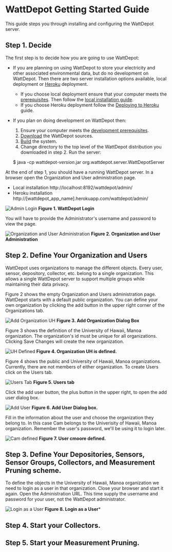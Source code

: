 # WattDepot Getting Started Guide

This guide steps you through installing and configuring the WattDepot server.

## Step 1. Decide

The first step is to decide how you are going to use WattDepot:

* If you are planning on using WattDepot to store your electricity and other associated 
environmental data, but do no development on WattDepot. Then there are two server installation 
options available, local deployment or [Heroku](http://www.heroku.com) deployment.

  * If you choose local deployment ensure that your computer meets the [prerequisites](http://wattdepot.viewdocs.io/wattdepot/installationguide/prerequisites). Then follow the [local installation guide](http://wattdepot.viewdocs.io/wattdepot/installationguide/installation).
  * If you choose Heroku deployment follow the [Deploying to Heroku](http://wattdepot.viewdocs.io/wattdepot/installationguide/deploy-heroku) guide.
  
* If you plan on doing development on WattDepot then:

  1. Ensure your computer meets the [development prerequisites](http://wattdepot.viewdocs.io/wattdepot/developerguide/prerequisites).
  2. [Download](http://wattdepot.viewdocs.io/wattdepot/developerguide/downloading) the WattDepot sources.
  3. [Build](http://wattdepot.viewdocs.io/wattdepot/developerguide/building) the system.
  4. Change directory to the top level of the WattDepot distribution you downloaded in step 2. Run the server:

    $ java -cp wattdepot-*version*.jar org.wattdepot.server.WattDepotServer
    
At the end of step 1, you should have a running WattDepot server. In a browser open the Organization and User administration page.

  * Local installation http://localhost:8192/wattdepot/admin/
  * Heroku installation http://[wattdepot_app_name].herokuapp.com/wattdepot/admin/
  
![Admin Login](http://raw.githubusercontent.com/wattdepot/wattdepot/master/docs/Admin-password.png "Figure 1. WattDepot Login")
**Figure 1. WattDepot Login**

You will have to provide the Administrator's username and password to view the page.

![Organization and User Administration](http://raw.githubusercontent.com/wattdepot/wattdepot/master/docs/organization-start.png "Figure 2. Organization and User Administration")
**Figure 2. Organization and User Administration**

## Step 2. Define Your Organization and Users

WattDepot uses organizations to manage the different objects. Every user, sensor, depository, collector, etc. belong to a single organization.  This allows a single WattDepot server to support multiple groups while maintaining their data privacy.

Figure 2 shows the empty Organization and Users administration page.  WattDepot starts with a default public organization.  You can define your own organization by clicking the add button in the upper right corner of the Organizations tab.

![Add Organization UH](http://raw.githubusercontent.com/wattdepot/wattdepot/master/docs/add-org-dialog.png "Figure 3. Add Organization Dialog Box.")
**Figure 3. Add Organization Dialog Box**

Figure 3 shows the definition of the University of Hawaii, Manoa organization.  The organization's id must be unique for all organizations. Clicking Save Changes will create the new organization.

![UH Defined](http://raw.githubusercontent.com/wattdepot/wattdepot/master/docs/uh-defined.png "Figure 4. Organization UH is defined.")
**Figure 4. Organization UH is defined.**

Figure 4 shows the public and University of Hawaii, Manoa organizations. Currently, there are not members of either organization. To create Users click on the Users tab.

![Users Tab](http://raw.githubusercontent.com/wattdepot/wattdepot/master/docs/user-admin.png "Figure 5. Users Tab.")
**Figure 5. Users tab**

Click the add user button, the plus button in the upper right, to open the add user dialog box.

![Add User](http://raw.githubusercontent.com/wattdepot/wattdepot/master/docs/add-user.png "Figure 6. Add User Dialog box.")
**Figure 6. Add User Dialog box.**

Fill in the information about the user and choose the organization they belong to. In this case Cam belongs to the Univerisity of Hawaii, Manoa organization. Remember the user's password, we'll be using it to login later.

![Cam defined](http://raw.githubusercontent.com/wattdepot/wattdepot/master/docs/add-user.png "Figure 7. User Defined.")
**Figure 7. User cmoore defined.**

## Step 3. Define Your Depositories, Sensors, Sensor Groups, Collectors, and Measurement Pruning scheme.
To define the objects in the University of Hawaii, Manoa organization we need to login as a user in that organization. Close your browser and start it again. Open the Administration URL. This time supply the username and password for your user, not the WattDepot administrator.

![Login as a User](http://raw.githubusercontent.com/wattdepot/wattdepot/master/docs/login-as-user.png "Figure 8. Login as a User.")
**Figure 8. Login as a User***


## Step 4. Start your Collectors.


## Step 5. Start your Measurement Pruning.